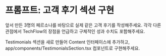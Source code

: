 # 프롬프트: 고객 후기 섹션 구현

앞서 만든 3명의 페르소나를 바탕으로
실제 같은 고객 후기를 작성해주세요.
각각 다른 관점에서 TechFlow의 장점을 언급하고
구체적인 성과 수치도 포함해주세요.

Testimonials 섹션을 새로 만들어 Content 인터페이스에 추가하고,
app/components/TestimonialsSection.tsx 컴포넌트로 구현해주세요.